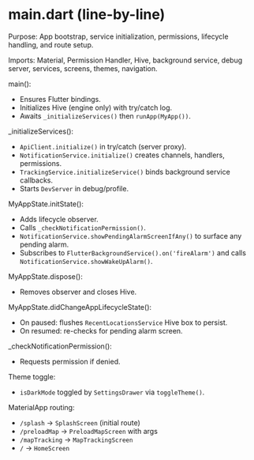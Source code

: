 # main.dart (line-by-line)

Purpose: App bootstrap, service initialization, permissions, lifecycle handling, and route setup.

Imports: Material, Permission Handler, Hive, background service, debug server, services, screens, themes, navigation.

main():
- Ensures Flutter bindings.
- Initializes Hive (engine only) with try/catch log.
- Awaits `_initializeServices()` then `runApp(MyApp())`.

_initializeServices():
- `ApiClient.initialize()` in try/catch (server proxy).
- `NotificationService.initialize()` creates channels, handlers, permissions.
- `TrackingService.initializeService()` binds background service callbacks.
- Starts `DevServer` in debug/profile.

MyAppState.initState():
- Adds lifecycle observer.
- Calls `_checkNotificationPermission()`.
- `NotificationService.showPendingAlarmScreenIfAny()` to surface any pending alarm.
- Subscribes to `FlutterBackgroundService().on('fireAlarm')` and calls `NotificationService.showWakeUpAlarm()`.

MyAppState.dispose():
- Removes observer and closes Hive.

MyAppState.didChangeAppLifecycleState():
- On paused: flushes `RecentLocationsService` Hive box to persist.
- On resumed: re-checks for pending alarm screen.

_checkNotificationPermission():
- Requests permission if denied.

Theme toggle:
- `isDarkMode` toggled by `SettingsDrawer` via `toggleTheme()`.

MaterialApp routing:
- `/splash` -> `SplashScreen` (initial route)
- `/preloadMap` -> `PreloadMapScreen` with args
- `/mapTracking` -> `MapTrackingScreen`
- `/` -> `HomeScreen`
